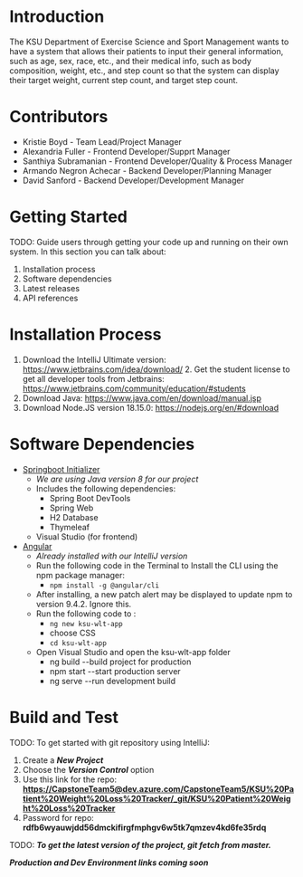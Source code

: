 # Introduction 
The KSU Department of Exercise Science and Sport Management wants to have a system that allows their patients to input their general information, such as age, sex, race, etc., and their medical info, such as body composition, weight, etc., and step count so that the system can display their target weight, current step count, and target step count.

# Contributors
* Kristie Boyd - Team Lead/Project Manager
* Alexandria Fuller - Frontend Developer/Supprt Manager
* Santhiya Subramanian - Frontend Developer/Quality & Process Manager
* Armando Negron Achecar - Backend Developer/Planning Manager
* David Sanford - Backend Developer/Development Manager

# Getting Started
TODO: Guide users through getting your code up and running on their own system. In this section you can talk about:
1.	Installation process
2.	Software dependencies
3.	Latest releases
4.	API references

# Installation Process
1. Download the IntelliJ Ultimate version: https://www.jetbrains.com/idea/download/
   2. Get the student license to get all developer tools from Jetbrains: https://www.jetbrains.com/community/education/#students
2. Download Java: https://www.java.com/en/download/manual.jsp
3. Download Node.JS version 18.15.0: https://nodejs.org/en/#download

# Software Dependencies
* [Springboot Initializer](https://spring.io/)
  * _We are using Java version 8 for our project_
  * Includes the following dependencies:
    * Spring Boot DevTools
    * Spring Web
    * H2 Database
    * Thymeleaf
  * Visual Studio (for frontend)
* [Angular](https://angular.io/cli)
  * _Already installed with our IntelliJ version_
  * Run the following code in the Terminal to Install the CLI using the npm package manager:
    * `npm install -g @angular/cli`
  * After installing, a new patch alert may be displayed to update npm to version 9.4.2. Ignore this.
  * Run the following code to :
    * `ng new ksu-wlt-app`
    * choose CSS
    * `cd ksu-wlt-app`
  * Open Visual Studio and open the ksu-wlt-app folder
    * ng build --build project for production 
    * npm start --start production server 
    * ng serve --run development build


# Build and Test
TODO: To get started with git repository using IntelliJ:
1. Create a **_New Project_**
2. Choose the **_Version Control_** option
3. Use this link for the repo: **[https://CapstoneTeam5@dev.azure.com/CapstoneTeam5/KSU%20Patient%20Weight%20Loss%20Tracker/_git/KSU%20Patient%20Weight%20Loss%20Tracker]()**
4. Password for repo: **rdfb6wyauwjdd56dmckifirgfmphgv6w5tk7qmzev4kd6fe35rdq**

TODO: **_To get the latest version of the project, git fetch from master._**

**_Production and Dev Environment links coming soon_**